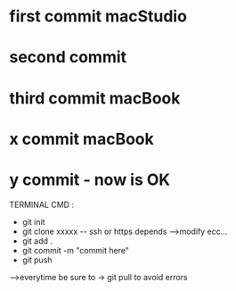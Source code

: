# first commit macStudio

# second commit

# third commit macBook

# x commit macBook

# y commit - now is OK 

TERMINAL CMD : 

- git init
- git clone xxxxx -- ssh or https depends
-->modify ecc...
- git add .
- git commit -m "commit here"
- git push


-->everytime be sure to -> git pull to avoid errors